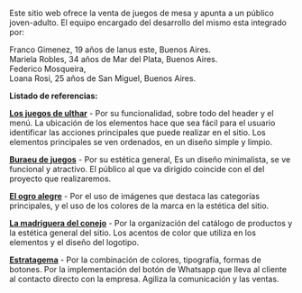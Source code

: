 Este sitio web ofrece la venta de juegos de mesa y apunta a un público joven-adulto. 
El equipo encargado del desarrollo del mismo esta integrado por:

Franco Gimenez, 19 años de lanus este, Buenos Aires.<br>
Mariela Robles, 34 años de Mar del Plata, Buenos Aires.<br>
Federico Mosqueira, <br>
Loana Rosi, 25 años de San Miguel, Buenos Aires.<br>


<b>Listado de referencias:</b>

[<b>Los juegos de ulthar</b>](https://www.losjuegosdeulthar.com.ar/) - 
Por su funcionalidad, sobre todo del header y el menú. La ubicación de los elementos hace que sea fácil para el usuario identificar las acciones principales que puede realizar en el sitio. Los elementos principales se ven ordenados, en un diseño simple y limpio.

[<b>Buraeu de juegos</b>](https://www.bureaudejuegos.com/) - 
Por su estética general, Es un diseño minimalista, se ve funcional y atractivo.
El público al que va dirigido coincide con el del proyecto que realizaremos.

[<b>El ogro alegre</b>](https://www.elogroalegre.com.ar/) -
Por el uso de imágenes que destaca las categorías principales, y el uso de los colores de la marca en la estética del sitio. 

[<b>La madriguera del conejo</b>](https://www.lamadrigueradelconejo.xyz/) -
Por la organización del catálogo de productos y la estética general del sitio. Los acentos de color que utiliza en los elementos y el diseño del logotipo. 

[<b>Estratagema</b>](https://estratagema.com.ar/#!/-estratagema/) -
Por la combinación de colores, tipografía, formas de botones.
Por la implementación del botón de Whatsapp que lleva al cliente al contacto directo con la empresa. Agiliza la comunicación y las ventas.

